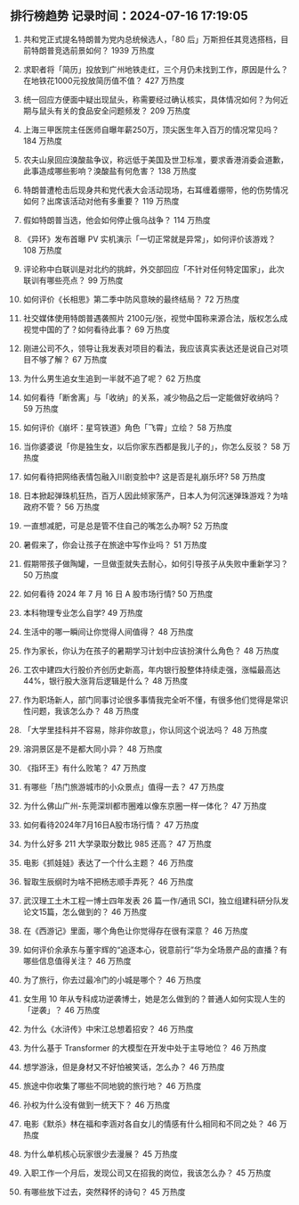 
## 排行榜趋势 记录时间：2024-07-16 17:19:05
  
  1. 共和党正式提名特朗普为党内总统候选人，「80 后」万斯担任其竞选搭档，目前特朗普竞选前景如何？ 1939 万热度
    
  2. 求职者将「简历」投放到广州地铁走红，三个月仍未找到工作，原因是什么？在地铁花1000元投放简历值不值？ 427 万热度
    
  3. 统一回应方便面中疑出现鼠头，称需要经过确认核实，具体情况如何？为何近期与鼠头有关的食品安全问题频发？ 209 万热度
    
  4. 上海三甲医院主任医师自曝年薪250万，顶尖医生年入百万的情况常见吗？ 184 万热度
    
  5. 农夫山泉回应溴酸盐争议，称远低于美国及世卫标准，要求香港消委会道歉，此事造成哪些影响？溴酸盐有何危害？ 138 万热度
    
  6. 特朗普遭枪击后现身共和党代表大会活动现场，右耳缠着绷带，他的伤势情况如何？出席该活动对他有多重要？ 119 万热度
    
  7. 假如特朗普当选，他会如何停止俄乌战争？ 114 万热度
    
  8. 《异环》发布首曝 PV 实机演示「一切正常就是异常」，如何评价该游戏？ 108 万热度
    
  9. 评论称中白联训是对北约的挑衅，外交部回应「不针对任何特定国家」，此次联训有哪些亮点？ 99 万热度
    
  10. 如何评价《长相思》第二季中防风意映的最终结局？ 72 万热度
    
  11. 社交媒体使用特朗普遇袭照片 2100元/张，视觉中国称来源合法，版权怎么成视觉中国的了？如何看待此事？ 69 万热度
    
  12. 刚进公司不久，领导让我发表对项目的看法，我应该真实表达还是说自己对项目不够了解？ 67 万热度
    
  13. 为什么男生追女生追到一半就不追了呢？ 62 万热度
    
  14. 如何看待「断舍离」与「收纳」的关系，减少物品之后一定能做好收纳吗？ 59 万热度
    
  15. 如何评价《崩坏：星穹铁道》角色「飞霄」立绘？ 58 万热度
    
  16. 当你婆婆说「你是独生女，以后你家东西都是我儿子的」，你怎么反驳？ 58 万热度
    
  17. 如何看待把网络表情包融入川剧变脸中? 这是否是礼崩乐坏? 58 万热度
    
  18. 日本掀起弹珠机狂热，百万人因此倾家荡产，日本人为何沉迷弹珠游戏？为啥政府不管？ 56 万热度
    
  19. 一直想减肥，可是总是管不住自己的嘴怎么办啊? 52 万热度
    
  20. 暑假来了，你会让孩子在旅途中写作业吗？ 51 万热度
    
  21. 假期带孩子做陶罐，一旦做歪就失去耐心，如何引导孩子从失败中重新学习？ 50 万热度
    
  22. 如何看待 2024 年 7 月 16 日 A 股市场行情? 50 万热度
    
  23. 本科物理专业怎么自学? 49 万热度
    
  24. 生活中的哪一瞬间让你觉得人间值得？ 48 万热度
    
  25. 作为家长，你认为在孩子的暑期学习计划中应该扮演什么角色？ 48 万热度
    
  26. 工农中建四大行股价齐创历史新高，年内银行股整体持续走强，涨幅最高达 44%，银行股大涨背后逻辑是什么？ 48 万热度
    
  27. 作为职场新人，部门同事讨论很多事情我完全听不懂，有很多他们觉得是常识性问题，我该怎么办？ 48 万热度
    
  28. 「大学里挂科并不容易，除非你故意」，你认同这个说法吗？ 48 万热度
    
  29. 溶洞景区是不是都大同小异？ 48 万热度
    
  30. 《指环王》有什么败笔？ 47 万热度
    
  31. 有哪些「热门旅游城市的小众景点」值得一去？ 47 万热度
    
  32. 为什么佛山广州-东莞深圳都市圈难以像东京圈一样一体化？ 47 万热度
    
  33. 如何看待2024年7月16日A股市场行情？ 47 万热度
    
  34. 为什么好多 211 大学录取分数比 985 还高？ 47 万热度
    
  35. 电影《抓娃娃》表达了一个什么主题？ 46 万热度
    
  36. 智取生辰纲时为啥不把杨志顺手弄死？ 46 万热度
    
  37. 武汉理工土木工程一博士四年发表 26 篇一作/通讯 SCI，独立组建科研分队发论文15篇，怎么做到的？ 46 万热度
    
  38. 在《西游记》里面，哪个角色让你觉得存在很有深意？ 46 万热度
    
  39. 如何评价余承东与董宇辉的“追逐本心，锐意前行”华为全场景产品的直播？有哪些信息值得关注？ 46 万热度
    
  40. 为了旅行，你去过最冷门的小城是哪个？ 46 万热度
    
  41. 女生用 10 年从专科成功逆袭博士，她是怎么做到的？普通人如何实现人生的「逆袭」？ 46 万热度
    
  42. 为什么《水浒传》中宋江总想着招安？ 46 万热度
    
  43. 为什么基于 Transformer 的大模型在开发中处于主导地位？ 46 万热度
    
  44. 想学游泳，但是身材又不好怕被笑话，怎么办？ 46 万热度
    
  45. 旅途中你收集了哪些不同地貌的旅行地？ 46 万热度
    
  46. 孙权为什么没有做到一统天下？ 46 万热度
    
  47. 电影《默杀》林在福和李涵对各自女儿的情感有什么相同和不同之处？ 46 万热度
    
  48. 为什么单机核心玩家很少去漫展？ 45 万热度
    
  49. 入职工作一个月后，发现公司又在招我的岗位，我该怎么办？ 45 万热度
    
  50. 有哪些放下过去，突然释怀的诗句？ 45 万热度
    